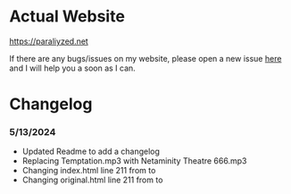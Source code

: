 # Actual Website
https://paraliyzed.net

If there are any bugs/issues on my website, please open a new issue [here](https://github.com/ParaliyzedEvo/Website/issues) and I will help you a soon as I can.

# Changelog
### 5/13/2024
- Updated Readme to add a changelog
- Replacing Temptation.mp3 with Netaminity Theatre 666.mp3
- Changing index.html line 211 from <source src="image/Temptation.mp3" type="audio/mpeg"> to <source src="image/Netaminity Theatre 666.mp3" type="audio/mpeg">
- Changing original.html line 211 from <source src="image/Temptation.mp3" type="audio/mpeg"> to <source src="image/Netaminity Theatre 666.mp3" type="audio/mpeg">
